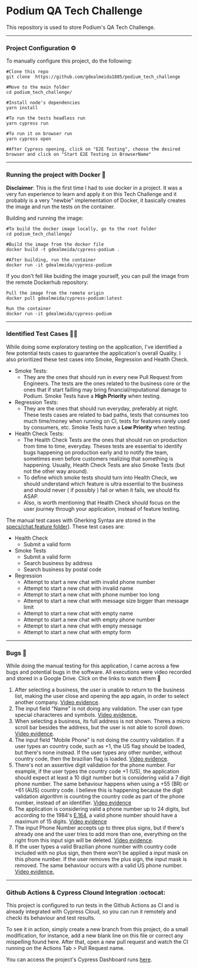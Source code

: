 # Podium QA Tech Challenge
This repository is used to store Podium's QA Tech Challenge.

---

### Project Configuration :gear:
To manually configure this project, do the following:

```shell
#Clone this repo
git clone  https://github.com/gdealmeida1885/podium_tech_challenge

#Move to the main folder
cd podium_tech_challenge/

#Install node's dependencies
yarn install 

#To run the tests headless run
yarn cypress run

#To run it on browser run 
yarn cypress open

#After Cypress opening, click on "E2E Testing", choose the desired browser and click on "Start E2E Testing in BrowserName" 
```

---

### Running the project with Docker :whale:
**Disclaimer**: This is the first time I had to use docker in a project. It was a very fun experience to learn and apply it on this Tech Challenge and it probably is a very "newbie" implementation of Docker, it basically creates the image and run the tests on the container. 

Building and running the image:

```shell
#To build the docker image locally, go to the root folder
cd podium_tech_challenge/

#Build the image from the docker file
docker build -t gdealmeida/cypress-podium .

#After building, run the container
docker run -it gdealmeida/cypress-podium
```

If you don't fell like buiding the image yourself, you can pull the image from the remote Dockerhub repository:

```shell
Pull the image from the remote origin
docker pull gdealmeida/cypress-podium:latest

Run the container
docker run -it gdealmeida/cypress-podium
```

---

### Identified Test Cases :male_detective:
While doing some exploratory testing on the application, I've identified a few potential tests cases to guarantee the application's overall Quality. I also prioritized these test cases into Smoke, Regression and Health Check.
* Smoke Tests: 
  * They are the ones that should run in every new Pull Request from Engineers. The tests are the ones related to the business core or the ones that if start failling may bring financial/reputational damage to Podium. Smoke Tests have a **High Priority** when testing.
* Regression Tests: 
  * They are the ones that should run everyday, preferably at night. These tests cases are related to bad paths, tests that consumes too much time/money when running on CI, tests for features rarely used by consumers, etc. Smoke Tests have a **Low Priority** when testing.
* Health Check Tests:
  * The Health Check Tests are the ones that should run on production from time to time, everyday. Theses tests are essential to identify bugs happening on production early and to notify the team, sometimes even before customers realizing that something is happening. Usually, Health Check Tests are also Smoke Tests (but not the other way around). 
  * To define which smoke tests should turn into Health Check, we should understand which feature is ultra essential to the business and should never ( if possibly ) fail or when it fails, we should fix ASAP.
  * Also, is worth mentioning that Health Check should focus on the user journey through your application, instead of feature testing.

The manual test cases with Gherking Syntax are stored in the [specs/chat.feature folder](https://github.com/gdealmeida1885/podium_tech_challenge/blob/main/specs/chat.feature)).
These test cases are: 

* Health Check
  * Submit a valid form
* Smoke Tests
  * Submit a valid form
  * Search business by address
  * Search business by postal code
* Regression
  *  Attempt to start a new chat with invalid phone number
  *  Attempt to start a new chat with invalid name
  *  Attempt to start a new chat with phone number too long
  *  Attempt to start a new chat with message size bigger than message limit
  *  Attempt to start a new chat with empty name
  *  Attempt to start a new chat with empty phone number
  *  Attempt to start a new chat with empty message
  *  Attempt to start a new chat with empty form

---

### Bugs :bug:
While doing the manual testing for this application, I came across a few bugs and potential bugs in the software. All executions were video recorded and stored in a Google Drive. Click on the links to watch them :slightly_smiling_face:

1. After selecting a business, the user is unable to return to the business list, making the user close and opening the app again, in order to select another company. [Video evidence](https://drive.google.com/file/d/1W_vUJFAQv0qoAekdwk7uLGWGom_9Fzhr/view?usp=share_link).
2. The input field "Name" is not doing any validation. The user can type special characteres and symbols. [Video evidence.](https://drive.google.com/file/d/1QSrddRvc56e1G2NU0TibPNzupMbKTclH/view?usp=share_link)
3. When selecting a business, its full address is not shown. Theres a micro scroll bar besides the address, but the user is not able to scroll down. [Video evidence](https://drive.google.com/file/d/17MmxkSom958ySGgX0xNgWDVUQNvVTreu/view?usp=share_link).
4. The input field "Mobile Phone" is not doing the country validation. If a user types an country code, such as +1, the US flag should be loaded, but there's none instead. If the user types any other number, without country code, then the brazilian flag is loaded. [Video evidence](https://drive.google.com/file/d/1n3KbcSoJjpGYH1FVaYk6z4leb5heJZlt/view?usp=share_link).
5. There's not an assertive digit validation for the phone number. For example, if the user types the country code +1 (US), the application should expect at least a 10 digit number but is considering valid a 7 digit phone number. The same behaviour happens when using a +55 (BR) or +61 (AUS) country code. I believe this is happening because the digit validation algorithm is counting the country code as part of the phone number, instead of an identifier. [Video evidence](https://drive.google.com/file/d/1mDBeXgGNh3Fin0gd3mIb00UVVj7md2TP/view?usp=share_link)
6. The application is considering valid a phone number up to 24 digits, but according to the 1984's [E.164](https://en.wikipedia.org/wiki/E.164), a valid phone number should have a maximum of 15 digits. [Video evidence](https://drive.google.com/file/d/1XVGBOn3km93PV-cmfeiFMEKoIrpuwUmK/view?usp=share_link)
7. The input Phone Number accepts up to three plus signs, but if there's already one and the user tries to add more than one, everything on the right from this input sign will be deleted. [Video evidence](https://drive.google.com/file/d/1ozWA6Z37zf5Q5vSrj7ZCPfKx93FK1EK7/view?usp=share_link).
8. If the user types a valid Brazilian phone number with country code included with no plus sign, then there won't be applied a input mask on this phone number. If the user removes the plus sign, the input mask is removed. The same behaviour occurs with a valid US phone number. [Video evidence.](https://drive.google.com/file/d/1fXOpxvIx0d6gtslJiVhCX2OlGtsncD3m/view?usp=sharing)

---
### Github Actions & Cypress Clound Integration :octocat:
This project is configured to run tests in the Github Actions as CI and is already integrated with Cypress Cloud, so you can run it remotely and checki its behaviour and test results.

To see it in action, simply create a new branch from this project, do a small modification, for instance, add a new blank line on this file or correct any mispelling found here. After that, open a new pull request and watch the CI running on the Actions Tab > Pull Request name.

You can access the project's Cypress Dashboard runs [here](https://cloud.cypress.io/projects/yfwf5a/runs). 